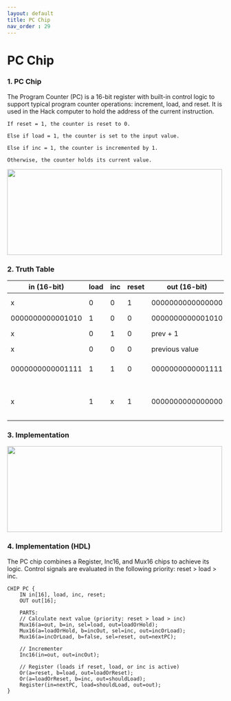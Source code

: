 ```yaml
---
layout: default
title: PC Chip
nav_order : 29
---
```


# PC Chip

### 1. PC Chip

The Program Counter (PC) is a 16-bit register with built-in control logic to support typical program counter operations: increment, load, and reset. It is used in the Hack computer to hold the address of the current instruction.

    If reset = 1, the counter is reset to 0.

    Else if load = 1, the counter is set to the input value.

    Else if inc = 1, the counter is incremented by 1.

    Otherwise, the counter holds its current value.


<img src="/nand2tetris/images/pc.png" width="500" height="200px"/>


### 2. Truth Table

| in (16-bit)         | load | inc | reset | out (16-bit)       | Notes                              |
|---------------------|------|-----|--------|---------------------|------------------------------------|
| x                   | 0    | 0   | 1      | 0000000000000000    | Reset to 0                         |
| 0000000000001010    | 1    | 0   | 0      | 0000000000001010    | Load 10                            |
| x                   | 0    | 1   | 0      | prev + 1            | Increment by 1                     |
| x                   | 0    | 0   | 0      | previous value      | Hold                               |
| 0000000000001111    | 1    | 1   | 0      | 0000000000001111    | Load overrides increment           |
| x                   | 1    | x   | 1      | 0000000000000000    | Reset overrides load and increment |


### 3. Implementation 


<img src="/nand2tetris/logisim/pc.png" width="500" height="200px"/>

### 4. Implementation (HDL)

The PC chip combines a Register, Inc16, and Mux16 chips to achieve its logic. Control signals are evaluated in the following priority: reset > load > inc.

```hdl
CHIP PC {
    IN in[16], load, inc, reset;
    OUT out[16];

    PARTS:
    // Calculate next value (priority: reset > load > inc)
    Mux16(a=out, b=in, sel=load, out=loadOrHold);
    Mux16(a=loadOrHold, b=incOut, sel=inc, out=incOrLoad);
    Mux16(a=incOrLoad, b=false, sel=reset, out=nextPC);

    // Incrementer
    Inc16(in=out, out=incOut);

    // Register (loads if reset, load, or inc is active)
    Or(a=reset, b=load, out=loadOrReset);
    Or(a=loadOrReset, b=inc, out=shouldLoad);
    Register(in=nextPC, load=shouldLoad, out=out);
}
 ```
